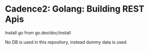 # Cadence2: Golang: Building REST Apis


Install go from go.dev/doc/install

No DB is used in this repository, instead dummy data is used
